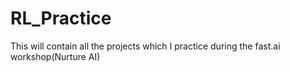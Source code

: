 # RL_Practice
This will contain all the projects which I practice during the fast.ai workshop(Nurture AI)
